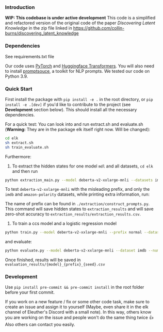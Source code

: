 ### Introduction

**WIP: This codebase is under active development**
This code is a simplified and refactored version of the original code of the paper *Discovering Latent Knowledge* in the zip file linked in https://github.com/collin-burns/discovering_latent_knowledge

### Dependencies

See requirements.txt file

Our code uses [PyTorch](http://pytorch.org) and [Huggingface Transformers](https://huggingface.co/docs/transformers/index). You will also need to install [promptsouce](https://github.com/bigscience-workshop/promptsource), a toolkit for NLP prompts. We tested our code on Python 3.9.


### Quick **Start**

First install the package with `pip install -e .` in the root directory, or `pip install -e .[dev]` if you'd like to contribute to the project (see **Development** section below). This should install all the necessary dependencies.

For a quick test: You can look into and run extract.sh and evaluate.sh (**Warning:** They are in the package elk itself right now. Will be changed):

```bash
cd elk
sh extract.sh
sh train_evaluate.sh
```

Furthermore:

1. To extract the hidden states for one model `mdl` and all datasets, `cd elk` and then run

```bash
python extraction_main.py --model deberta-v2-xxlarge-mnli --datasets imdb --prefix normal --device cuda --num_data 1000
```

To test `deberta-v2-xxlarge-mnli` with the misleading prefix, and only the `imdb` and `amazon-polarity` datasets, while printing extra information, run:

The name of prefix can be found in `./extraction/construct_prompts.py`. This command will save hidden states to `extraction_results` and will save zero-shot accuracy to `extraction_results/extraction_results.csv`.

1. To train a ccs model and a logistic regression model

```bash
python train.py --model deberta-v2-xxlarge-mnli --prefix normal --dataset imdb --num_data 1000
```

and evaluate:
```bash
python evaluate.py --model deberta-v2-xxlarge-mnli --dataset imdb --num_data 1000
```

Once finished, results will be saved in `evaluation_results/{model}_{prefix}_{seed}.csv`

### Development

Use `pip install pre-commit && pre-commit install` in the root folder before your first commit.

If you work on a new feature / fix or some other code task, make sure to create an issue and assign it to yourself (Maybe, even share it in the elk channel of Eleuther's Discord with a small note). In this way, others know you are working on the issue and people won't do the same thing twice 👍 Also others can contact you easily.
